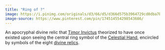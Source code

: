 ```yaml
---
title: "Ring of ?"
image: https://i.pinimg.com/originals/d3/66/d5/d366d575b3964729cd0dba7ba4089391.jpg
image-source: https://www.pinterest.com/pin/174514554298543686/
---
```


An apocryphal divine relic that [Timor Invictus](../dossiers/timor-invictus) theorized to have once existed upon seeing the central ring symbol of the [Celestial Hand](celestial-hand), encircled by symbols of the eight [divine relics](.).
